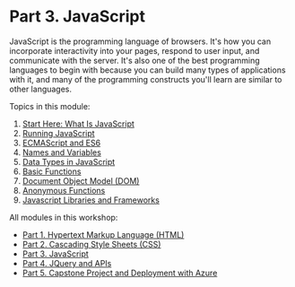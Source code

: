 # Part 3. JavaScript

JavaScript is the programming language of browsers. It's how you can incorporate interactivity into your pages, respond to user input, and communicate with the server. It's also one of the best programming languages to begin with because you can build many types of applications with it, and many of the programming constructs you'll learn are similar to other languages.

Topics in this module:
1. [Start Here: What Is JavaScript](./javascript_overview.md)
2. [Running JavaScript](./running_js.md)
3. [ECMAScript and ES6](./es6.md)
4. [Names and Variables](./variables_names.md)
5. [Data Types in JavaScript](./data_types.md)
6. [Basic Functions](./basic_functions.md)
7. [Document Object Model (DOM)](./the_dom.md)
8. [Anonymous Functions](./fat_arrow_functions.md)
9. [Javascript Libraries and Frameworks](./javascript_libraries.md)


All modules in this workshop:
* [Part 1. Hypertext Markup Language (HTML)](../1_HTML)
* [Part 2. Cascading Style Sheets (CSS)](../2_CSS_CSS3)
* [Part 3. JavaScript](../3_Javascript)
* [Part 4. JQuery and APIs](../4_JQuery_APIs)
* [Part 5. Capstone Project and Deployment with Azure](../5_Capstone_Web_Publishing)
